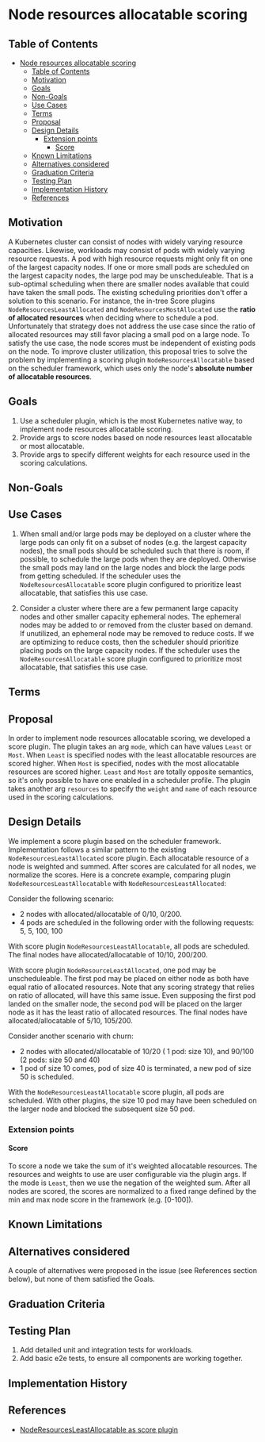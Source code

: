 # Node resources allocatable scoring

## Table of Contents

<!-- toc -->
- [Node resources allocatable scoring](#node-resources-allocatable-scoring)
  - [Table of Contents](#table-of-contents)
  - [Motivation](#motivation)
  - [Goals](#goals)
  - [Non-Goals](#non-goals)
  - [Use Cases](#use-cases)
  - [Terms](#terms)
  - [Proposal](#proposal)
  - [Design Details](#design-details)
    - [Extension points](#extension-points)
      - [Score](#score)
  - [Known Limitations](#known-limitations)
  - [Alternatives considered](#alternatives-considered)
  - [Graduation Criteria](#graduation-criteria)
  - [Testing Plan](#testing-plan)
  - [Implementation History](#implementation-history)
  - [References](#references)
<!-- /toc -->

## Motivation
A Kubernetes cluster can consist of nodes with widely varying resource capacities. Likewise, workloads may consist of pods with widely varying resource requests. A pod with high resource requests might only fit on one of the largest capacity nodes. If one or more small pods are scheduled on the largest capacity nodes, the large pod may be unscheduleable. That is a sub-optimal scheduling when there are smaller nodes available that could have taken the small pods. The existing scheduling priorities don't offer a solution to this scenario. For instance, the in-tree Score plugins ```NodeResourcesLeastAllocated``` and ```NodeResourcesMostAllocated``` use the **ratio of allocated resources** when deciding where to schedule a pod. Unfortunately that strategy does not address the use case since the ratio of allocated resources may still favor placing a small pod on a large node. To satisfy the use case, the node scores must be independent of existing pods on the node. To improve cluster utilization, this proposal tries to solve the problem by implementing a scoring plugin ```NodeResourcesAllocatable``` based on the scheduler framework, which uses only the node's **absolute number of allocatable resources**.

## Goals
1. Use a scheduler plugin, which is the most Kubernetes native way, to implement node resources allocatable scoring.
2. Provide args to score nodes based on node resources least allocatable or most allocatable.
3. Provide args to specify different weights for each resource used in the scoring calculations.

## Non-Goals

## Use Cases
1. When small and/or large pods may be deployed on a cluster where the large pods can only fit on a subset of nodes (e.g. the largest capacity nodes), the small pods should be scheduled such that there is room, if possible, to schedule the large pods when they are deployed. Otherwise the small pods may land on the large nodes and block the large pods from getting scheduled. If the scheduler uses the ```NodeResourcesAllocatable``` score plugin configured to prioritize least allocatable, that satisfies this use case.

2. Consider a cluster where there are a few permanent large capacity nodes and other smaller capacity ephemeral nodes. The ephemeral nodes may be added to or removed from the cluster based on demand. If unutilized, an ephemeral node may be removed to reduce costs. If we are optimizing to reduce costs, then the scheduler should prioritize placing pods on the large capacity nodes. If the scheduler uses the ```NodeResourcesAllocatable``` score plugin configured to prioritize most allocatable, that satisfies this use case.

## Terms

## Proposal

In order to implement node resources allocatable scoring, we developed a score plugin. The plugin takes an arg ```mode```, which can have values ```Least``` or ```Most```. When ```Least``` is specified nodes with the least allocatable resources are scored higher. When ```Most``` is specified, nodes with the most allocatable resources are scored higher. ```Least``` and ```Most``` are totally opposite semantics, so it's only possible to have one enabled in a scheduler profile. The plugin takes another arg ```resources``` to specify the ```weight``` and ```name``` of each resource used in the scoring calculations.

## Design Details
We implement a score plugin based on the scheduler framework. Implementation follows a similar pattern to the existing ```NodeResourcesLeastAllocated``` score plugin. Each allocatable resource of a node is weighted and summed. After scores are calculated for all nodes, we normalize the scores. Here is a concrete example, comparing plugin ```NodeResourcesLeastAllocatable``` with ```NodeResourcesLeastAllocated```:

Consider the following scenario:
* 2 nodes with allocated/allocatable of 0/10, 0/200.
* 4 pods are scheduled in the following order with the following requests: 5, 5, 100, 100

With score plugin ```NodeResourcesLeastAllocatable```, all pods are scheduled.
The final nodes have allocated/allocatable of 10/10, 200/200.

With score plugin ```NodeResourceLeastAllocated```, one pod may be unscheduleable.
The first pod may be placed on either node as both have equal ratio of allocated resources. Note that any scoring strategy that relies on ratio of allocated, will have this same issue. Even supposing the first pod landed on the smaller node, the second pod will be placed on the larger node as it has the least ratio of allocated resources. The final nodes have allocated/allocatable of 5/10, 105/200.

Consider another scenario with churn:

* 2 nodes with allocated/allocatable of 10/20 ( 1 pod: size 10), and 90/100 (2 pods: size 50 and 40)
* 1 pod of size 10 comes, pod of size 40 is terminated, a new pod of size 50 is scheduled.

With the ```NodeResourcesLeastAllocatable``` score plugin, all pods are scheduled. With other plugins, the size 10 pod may have been scheduled on the larger node and blocked the subsequent size 50 pod.

### Extension points

#### Score
To score a node we take the sum of it's weighted allocatable resources. The resources and weights to use are user configurable via the plugin args. If the mode is ```Least```, then we use the negation of the weighted sum. After all nodes are scored, the scores are normalized to a fixed range defined by the min and max node score in the framework (e.g. [0-100]).

## Known Limitations

## Alternatives considered
A couple of alternatives were proposed in the issue (see References section below), but none of them satisfied the Goals.

## Graduation Criteria

## Testing Plan
1.  Add detailed unit and integration tests for workloads.
2.  Add basic e2e tests, to ensure all components are working together.

## Implementation History
## References
- [NodeResourcesLeastAllocatable as score plugin](https://github.com/kubernetes/kubernetes/issues/93547)
